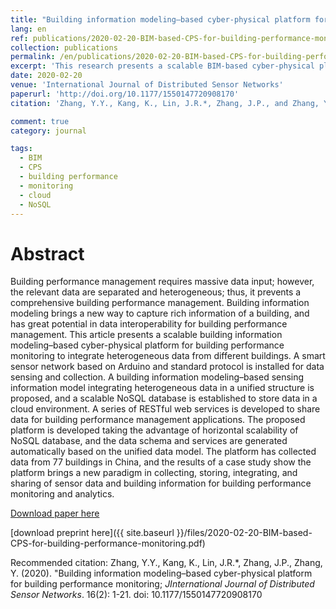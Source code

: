 ```yaml
---
title: "Building information modeling–based cyber-physical platform for building performance monitoring"
lang: en
ref: publications/2020-02-20-BIM-based-CPS-for-building-performance-monitoring
collection: publications
permalink: /en/publications/2020-02-20-BIM-based-CPS-for-building-performance-monitoring
excerpt: 'This research presents a scalable BIM-based cyber-physical platform for building performance monitoring.'
date: 2020-02-20
venue: 'International Journal of Distributed Sensor Networks'
paperurl: 'http://doi.org/10.1177/1550147720908170'
citation: 'Zhang, Y.Y., Kang, K., Lin, J.R.*, Zhang, J.P., and Zhang, Y. (2020). &quot;Building information modeling–based cyber-physical platform for building performance monitoring; <i>JInternational Journal of Distributed Sensor Networks</i>. 16(2): 1-21. doi: 10.1177/1550147720908170'

comment: true
category: journal

tags: 
  - BIM
  - CPS
  - building performance
  - monitoring
  - cloud
  - NoSQL
---
```



Abstract
====

Building performance management requires massive data input; however, the relevant data are separated and heterogeneous; thus, it prevents a comprehensive building performance management. Building information modeling brings a new way to capture rich information of a building, and has great potential in data interoperability for building performance management. This article presents a scalable building information modeling–based cyber-physical platform for building performance monitoring to integrate heterogeneous data from different buildings. A smart sensor network based on Arduino and standard protocol is installed for data sensing and collection. A building information modeling–based sensing information model integrating heterogeneous data in a unified structure is proposed, and a scalable NoSQL database is established to store data in a cloud environment. A series of RESTful web services is developed to share data for building performance management applications. The proposed platform is developed taking the advantage of horizontal scalability of NoSQL database, and the data schema and services are generated automatically based on the unified data model. The platform has collected data from 77 buildings in China, and the results of a case study show the platform brings a new paradigm in collecting, storing, integrating, and sharing of sensor data and building information for building performance monitoring and analytics.

[Download paper here](http://doi.org/10.1177/1550147720908170)

[download preprint here]({{ site.baseurl }}/files/2020-02-20-BIM-based-CPS-for-building-performance-monitoring.pdf)

Recommended citation: Zhang, Y.Y., Kang, K., Lin, J.R.*, Zhang, J.P., Zhang, Y. (2020). &quot;Building information modeling–based cyber-physical platform for building performance monitoring; <i>JInternational Journal of Distributed Sensor Networks</i>. 16(2): 1-21. doi: 10.1177/1550147720908170